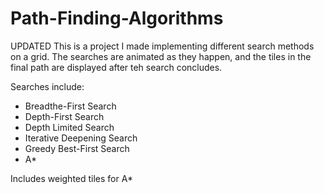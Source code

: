 # Path-Finding-Algorithms
UPDATED
This is a project I made implementing different search methods on a grid. The searches are animated as they happen, and the tiles in the final path are displayed after teh search concludes.

Searches include: 
- Breadthe-First Search
- Depth-First Search
- Depth Limited Search
- Iterative Deepening Search
- Greedy Best-First Search
- A*

Includes weighted tiles for A*
        
